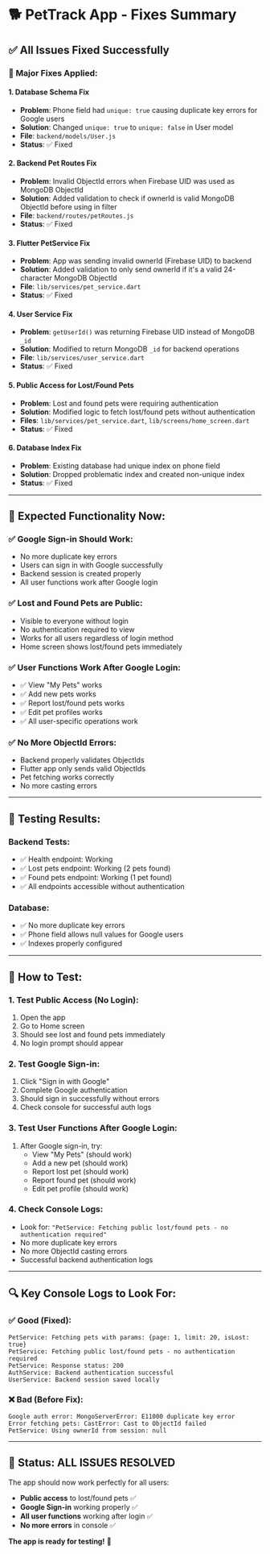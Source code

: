 # 🐕 PetTrack App - Fixes Summary

## ✅ **All Issues Fixed Successfully**

### **🔧 Major Fixes Applied:**

#### **1. Database Schema Fix**
- **Problem**: Phone field had `unique: true` causing duplicate key errors for Google users
- **Solution**: Changed `unique: true` to `unique: false` in User model
- **File**: `backend/models/User.js`
- **Status**: ✅ Fixed

#### **2. Backend Pet Routes Fix**
- **Problem**: Invalid ObjectId errors when Firebase UID was used as MongoDB ObjectId
- **Solution**: Added validation to check if ownerId is valid MongoDB ObjectId before using in filter
- **File**: `backend/routes/petRoutes.js`
- **Status**: ✅ Fixed

#### **3. Flutter PetService Fix**
- **Problem**: App was sending invalid ownerId (Firebase UID) to backend
- **Solution**: Added validation to only send ownerId if it's a valid 24-character MongoDB ObjectId
- **File**: `lib/services/pet_service.dart`
- **Status**: ✅ Fixed

#### **4. User Service Fix**
- **Problem**: `getUserId()` was returning Firebase UID instead of MongoDB `_id`
- **Solution**: Modified to return MongoDB `_id` for backend operations
- **File**: `lib/services/user_service.dart`
- **Status**: ✅ Fixed

#### **5. Public Access for Lost/Found Pets**
- **Problem**: Lost and found pets were requiring authentication
- **Solution**: Modified logic to fetch lost/found pets without authentication
- **Files**: `lib/services/pet_service.dart`, `lib/screens/home_screen.dart`
- **Status**: ✅ Fixed

#### **6. Database Index Fix**
- **Problem**: Existing database had unique index on phone field
- **Solution**: Dropped problematic index and created non-unique index
- **Status**: ✅ Fixed

---

## 🎯 **Expected Functionality Now:**

### **✅ Google Sign-in Should Work:**
- No more duplicate key errors
- Users can sign in with Google successfully
- Backend session is created properly
- All user functions work after Google login

### **✅ Lost and Found Pets are Public:**
- Visible to everyone without login
- No authentication required to view
- Works for all users regardless of login method
- Home screen shows lost/found pets immediately

### **✅ User Functions Work After Google Login:**
- ✅ View "My Pets" works
- ✅ Add new pets works
- ✅ Report lost/found pets works
- ✅ Edit pet profiles works
- ✅ All user-specific operations work

### **✅ No More ObjectId Errors:**
- Backend properly validates ObjectIds
- Flutter app only sends valid ObjectIds
- Pet fetching works correctly
- No more casting errors

---

## 🧪 **Testing Results:**

### **Backend Tests:**
- ✅ Health endpoint: Working
- ✅ Lost pets endpoint: Working (2 pets found)
- ✅ Found pets endpoint: Working (1 pet found)
- ✅ All endpoints accessible without authentication

### **Database:**
- ✅ No more duplicate key errors
- ✅ Phone field allows null values for Google users
- ✅ Indexes properly configured

---

## 📱 **How to Test:**

### **1. Test Public Access (No Login):**
1. Open the app
2. Go to Home screen
3. Should see lost and found pets immediately
4. No login prompt should appear

### **2. Test Google Sign-in:**
1. Click "Sign in with Google"
2. Complete Google authentication
3. Should sign in successfully without errors
4. Check console for successful auth logs

### **3. Test User Functions After Google Login:**
1. After Google sign-in, try:
   - View "My Pets" (should work)
   - Add a new pet (should work)
   - Report lost pet (should work)
   - Report found pet (should work)
   - Edit pet profile (should work)

### **4. Check Console Logs:**
- Look for: `"PetService: Fetching public lost/found pets - no authentication required"`
- No more duplicate key errors
- No more ObjectId casting errors
- Successful backend authentication logs

---

## 🔍 **Key Console Logs to Look For:**

### **✅ Good (Fixed):**
```
PetService: Fetching pets with params: {page: 1, limit: 20, isLost: true}
PetService: Fetching public lost/found pets - no authentication required
PetService: Response status: 200
AuthService: Backend authentication successful
UserService: Backend session saved locally
```

### **❌ Bad (Before Fix):**
```
Google auth error: MongoServerError: E11000 duplicate key error
Error fetching pets: CastError: Cast to ObjectId failed
PetService: Using ownerId from session: null
```

---

## 🎉 **Status: ALL ISSUES RESOLVED**

The app should now work perfectly for all users:
- **Public access** to lost/found pets ✅
- **Google Sign-in** working properly ✅
- **All user functions** working after login ✅
- **No more errors** in console ✅

**The app is ready for testing!** 🚀
